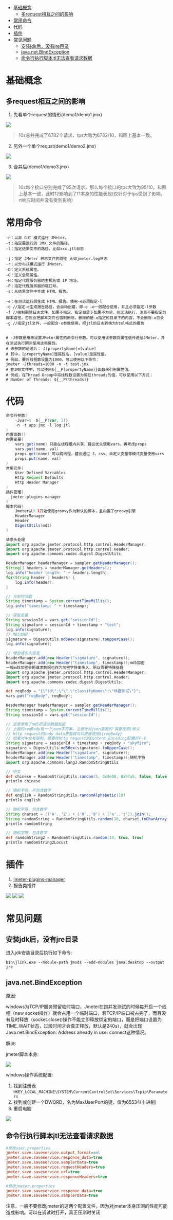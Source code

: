 - [基础概念](#基础概念)
  - [多request相互之间的影响](#多request相互之间的影响)
- [常用命令](#常用命令)
- [代码](#代码)
- [插件](#插件)
- [常见问题](#常见问题)
  - [安装jdk后，没有jre目录](#安装jdk后没有jre目录)
  - [java.net.BindException](#javanetbindexception)
  - [命令行执行脚本jtl无法查看请求数据](#命令行执行脚本jtl无法查看请求数据)

# 基础概念

## 多request相互之间的影响

1. 先看单个request的情形(demo1/demo1.jmx)

![](imgs/m1.png)

> 10s总共完成了6782个请求，tps大致为6782/10，和图上基本一致。

2. 另外一个单个requst(demo1/demo2.jmx)

![](imgs/m2.png)

3. 合并后(demo1/demo3.jmx)

![](imgs/m3.png)

> 10s每个接口分别完成了95次请求，那么每个接口的tps大致为95/10，和图上基本一致，此时f2影响到了f1本身的性能表现(仅针对于tps受到了影响，rt响应时间并没有受到影响)

# 常用命令

```shell
-n：以非 GUI 模式运行 JMeter。
-t：指定要运行的 JMX 文件的路径。
-l：指定结果文件的路径。比如xxx.jtl日志

-j：指定 JMeter 日志文件的路径 比如jmeter.log日志
-r：以分布式模式运行 JMeter。
-D：定义系统属性。
-G：定义全局属性。
-H：指定代理服务器的主机名或 IP 地址。
-P：指定代理服务器的端口号。
-s：从结果文件中生成 HTML 报告。

-e：在测试运行后生成 HTML 报告。使用-e必须指定-l
-o //指定-e生成报告路径，会自动创建，即-e -o一般配合使用，并且必须指定-l参数
-f //强制删除日志文件，如果不指定，指定目录下如果不为空，则无法执行，注意不要指定为脚本路径，否则会把脚本文件也强制删除，删除的是-o指定的目录下的内容，不会删除-o目录
-g //指定jtl文件，一般配合-o参数使用，把jtl的日志转换为html格式的报告


# -J参数是用来设置JMeter属性的命令行参数。可以使用该参数将属性值传递给JMeter，并在测试执行期间使用这些属性。
# 该参数的语法为：-J[propertyName]=[value]
# 其中，[propertyName]是属性名，[value]是属性值。
# 例如，要将线程数设置为1000，可以使用以下命令：
jmeter -Jthreads=1000 -n -t test.jmx
# 在JMX文件中，可以使用${__P(propertyName)}函数来引用属性值。
# 例如，在Thread Group中将线程数设置为属性threads的值，可以使用以下方式：
# Number of Threads: ${__P(threads)}
```

# 代码

```groovy
命令行参数(
    -Jvar=1  ${__P(var, 2)}
    -n -t app.jmx -l log.jtl
)
内置函数()
内置变量(
    vars.get(name) 只能在线程组内共享，建议优先使用vars，再考虑props
    vars.put(name, val)
    props.get(name) 可以跨线程，建议通过-J、csv、自定义变量等模式变量使用vars
    props.put(name, val)
)
常用元件(
    User Defined Variables
    Http Request Defaults
    Http Header Manager
)
插件管理(
  jmeter-plugins-manager
)
脚本代码(
    Jmeter从3.1开始使用groovy作为默认的脚本，且内置了groovy引擎
    HeaderManager
    Header
    DigestUtils(md5)
)
```

```groovy
请求头处理
import org.apache.jmeter.protocol.http.control.HeaderManager;
import org.apache.jmeter.protocol.http.control.Header;
import org.apache.commons.codec.digest.DigestUtils;

HeaderManager headerManager = sampler.getHeaderManager();
String[] headers = headerManager.getHeaders();
log.info("header length: " + headers.length);
for(String header : headers) {
    log.info(header);
}

// 当前时间戳
String timestamp = System.currentTimeMillis();
log.info("timestamp: " + timestamp);

// 获取变量
String sessionId = vars.get("sessionId");
String signature = sessionId + timestamp + "test";
log.info(signature);
// MD5加密
signature = DigestUtils.md5Hex(signature).toUpperCase();
log.info(signature);

// 增加请求头信息
headerManager.add(new Header("signature", signature));
headerManager.add(new Header("timestamp", timestamp));md5加密
一般md5加密会把请求数据也作为加密字符串传入，所以需要特殊处理
import org.apache.jmeter.protocol.http.control.HeaderManager;
import org.apache.jmeter.protocol.http.control.Header;
import org.apache.commons.codec.digest.DigestUtils;

def reqBody = "{\"id\":\"\",\"classifyName\":\"林磊测试\"}";
vars.put("reqBody", reqBody);

HeaderManager headerManager = sampler.getHeaderManager();
String timestamp = System.currentTimeMillis();
String sessionId = vars.get("sessionId");

// 这里使用了md5把请求数据加密
// 上面的reqBody是一个json字符串，注意针对json里面的"需要使用\转义
// http request的body data里面就可以直接使用${reqBody}
// 如果对中文有限制，需要在http request的Content Encoding配置UTF-8
String signature = sessionId + timestamp + reqBody + "skyfire";
signature = DigestUtils.md5Hex(signature).toUpperCase();
headerManager.add(new Header("signature", signature));
headerManager.add(new Header("timestamp", timestamp));随机字符
import org.apache.commons.lang3.RandomStringUtils

// 中文
def chinese = RandomStringUtils.random(5, 0x4e00, 0x9fa5, false, false);
println chinese

// 随机字符，不包含数字
def english = RandomStringUtils.randomAlphabetic(10)
println english

// 随机字符，包含数字
String charset = (('A'..'Z') + ('0'..'9') + ('a'..'z')).join();
String randomString = RandomStringUtils.random(10, charset.toCharArray());
println randomString

// 随机字符，包含数字
def randomString2 = RandomStringUtils.random(10, true, true)
println randomString2Locust
```

# 插件

1. [jmeter-plugins-manager](https://jmeter-plugins.org/install/Install/)
2. 报告类插件

![](imgs/m6.png)
![](imgs/m7.png)
![](imgs/m8.png)

# 常见问题

## 安装jdk后，没有jre目录

进入jdk安装目录后执行如下命令:

```shell
bin\jlink.exe --module-path jmods --add-modules java.desktop --output jre
```

## java.net.BindException

原因:  

windows为TCP/IP服务预留临时端口，Jmeter在跑并发测试的时候每开启一个线程（new socket操作）就会占用一个临时端口，若TCP/IP端口被占完了，而且没有及时释放（socket.close()操作不能立即释放绑定的端口，而是把端口设置为TIME_WAIT状态，过段时间才会真正释放，默认是240s），就会出现Java.net.BindException: Address already in use: connect这种情况。

解决:  

jmeter脚本本身:

![](imgs/m4.png)

windows操作系统配置:

1. 找到注册表
`HKEY_LOCAL_MACHINE\SYSTEM\CurrentControlSet\Services\Tcpip\Parameters`
2. 找到或创建一个DWORD，名为MaxUserPort的键，值为65534(十进制)
3. 重启电脑

![](imgs/m5.png)

## 命令行执行脚本jtl无法查看请求数据

```ini
#修改user.properties
jmeter.save.saveservice.output_format=xml
jmeter.save.saveservice.response_data=true
jmeter.save.saveservice.samplerData=true
jmeter.save.saveservice.requestHeaders=true
jmeter.save.saveservice.url=true
jmeter.save.saveservice.responseHeaders=true

#修改jmeter.properties
jmeter.save.saveservice.response_data=true
jmeter.save.saveservice.samplerData=true
```

注意，一般不要修改jmeter的这两个配置文件，因为对jmeter本身压测的性能可能造成影响。可以在调试时打开，真正压测时关闭